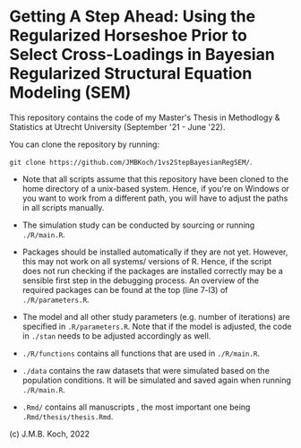 # Getting A Step Ahead: Using the Regularized Horseshoe Prior to Select Cross-Loadings in Bayesian Regularized Structural Equation Modeling (SEM)


This repository contains the code of my Master's Thesis in Methodlogy & Statistics at Utrecht University (September '21 - June '22). 

You can clone the repository by running:

`git clone https://github.com/JMBKoch/1vs2StepBayesianRegSEM/`.

- Note that all scripts assume that this repository have been cloned to the home directory of a unix-based system. Hence, if you're on Windows or you want to work from a different path, you will have to adjust the paths in all scripts manually.

- The simulation study can be conducted by sourcing or running `./R/main.R`. 

- Packages should be installed automatically if they are not yet. However, this may not work on all systems/ versions of R. Hence, if the script does not run checking if the packages are installed correctly may be a sensible first step in the debugging process. An overview of the required packages can be found at the top (line 7-l3) of `./R/parameters.R`.

- The model and all other study parameters (e.g. number of iterations) are specified in `.R/parameters.R`. Note that if the model is adjusted, the code in `./stan` needs to be adjusted accordingly as well. 

- `./R/functions` contains all functions that are used in `./R/main.R`.

- `./data` contains the raw datasets that were simulated based on the population conditions. It will be simulated and saved again when running `./R/main.R`.

- `.Rmd/` contains all manuscripts , the most important one being `.Rmd/thesis/thesis.Rmd`.

(c) J.M.B. Koch, 2022
